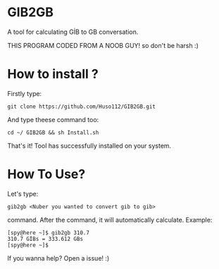 # GIB2GB
A tool for calculating GİB to GB  conversation.

THIS PROGRAM CODED FROM A NOOB GUY! so don't be harsh :)

# How to install ?
Firstly type:

    git clone https://github.com/Huso112/GIB2GB.git

And type theese command too:

    cd ~/ GIB2GB && sh Install.sh
    
That's it! Tool has successfully installed on your system.
# How To Use?

Let's type:

    gib2gb <Nuber you wanted to convert gib to gib>

command. After the command, it will automatically calculate.
Example:

    [spy@here ~]$ gib2gb 310.7
    310.7 GİBs = 333.612 GBs
    [spy@here ~]$
If you wanna help? Open a issue!
:)
<!--stackedit_data:
eyJoaXN0b3J5IjpbMTgyOTQxNTcwNiwtNjYyNTY3MDI1XX0=
-->
